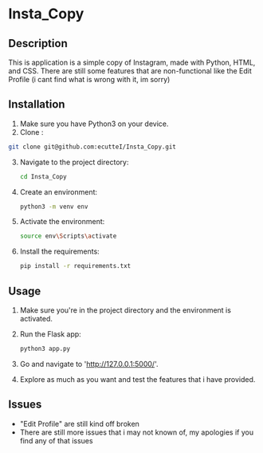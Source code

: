 # Insta_Copy

## Description
This is application is a simple copy of Instagram, made with Python, HTML, and CSS.
There are still some features that are non-functional like the Edit Profile (i cant find what is wrong with it, im sorry)

## Installation
1. Make sure you have Python3 on your device.
2. Clone :

  ```bash
  git clone git@github.com:ecutteI/Insta_Copy.git
  ```
3. Navigate to the project directory:

   ```bash
   cd Insta_Copy
   ```
4. Create an environment:

   ```bash
   python3 -m venv env
   ```
5. Activate the environment:

   ```bash
   source env\Scripts\activate
   ```

6. Install the requirements:

   ```bash
   pip install -r requirements.txt
   ```

## Usage
1. Make sure you're in the project directory and the environment is activated.
   
2. Run the Flask app:

   ```bash
   python3 app.py
   ```
3. Go and navigate to 'http://127.0.0.1:5000/'.

4. Explore as much as you want and test the features that i have provided.

## Issues
- "Edit Profile" are still kind off broken
- There are still more issues that i may not known of, my apologies if you find any of that issues
